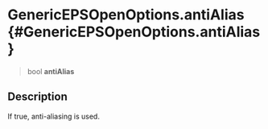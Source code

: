 GenericEPSOpenOptions.antiAlias {#GenericEPSOpenOptions.antiAlias}
===============================

> bool **antiAlias**

Description
-----------

If true, anti-aliasing is used.
